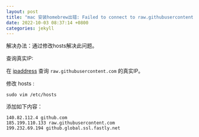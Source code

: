 ```yaml
---
layout: post
title: "mac 安装homebrew出错: Failed to connect to raw.githubusercontent.com port 443: Connection refused error 解决办法"
date: 2022-10-03 08:37:14 +0800
categories: jekyll
---
```


解决办法：通过修改hosts解决此问题。 

查询真实IP:

在 [ipaddress](https://www.ipaddress.com/) 查询 `raw.githubusercontent.com` 的真实IP。

修改 hosts :

`sudo vim /etc/hosts`

添加如下内容：

```
140.82.112.4 github.com 
185.199.110.133 raw.githubusercontent.com 
199.232.69.194 github.global.ssl.fastly.net
```